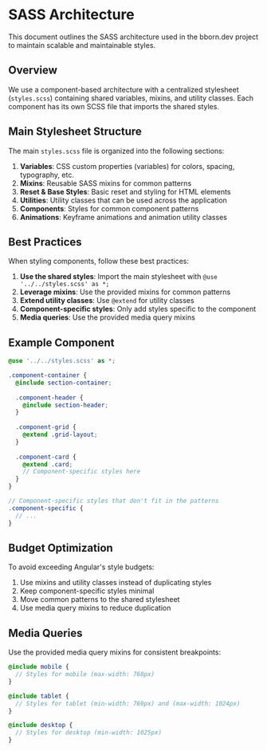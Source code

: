 # SASS Architecture

This document outlines the SASS architecture used in the bborn.dev project to maintain scalable and maintainable styles.

## Overview

We use a component-based architecture with a centralized stylesheet (`styles.scss`) containing shared variables, mixins, and utility classes. Each component has its own SCSS file that imports the shared styles.

## Main Stylesheet Structure

The main `styles.scss` file is organized into the following sections:

1. **Variables**: CSS custom properties (variables) for colors, spacing, typography, etc.
2. **Mixins**: Reusable SASS mixins for common patterns
3. **Reset & Base Styles**: Basic reset and styling for HTML elements
4. **Utilities**: Utility classes that can be used across the application
5. **Components**: Styles for common component patterns
6. **Animations**: Keyframe animations and animation utility classes

## Best Practices

When styling components, follow these best practices:

1. **Use the shared styles**: Import the main stylesheet with `@use '../../styles.scss' as *;`
2. **Leverage mixins**: Use the provided mixins for common patterns
3. **Extend utility classes**: Use `@extend` for utility classes
4. **Component-specific styles**: Only add styles specific to the component
5. **Media queries**: Use the provided media query mixins

## Example Component

```scss
@use '../../styles.scss' as *;

.component-container {
  @include section-container;
  
  .component-header {
    @include section-header;
  }
  
  .component-grid {
    @extend .grid-layout;
  }
  
  .component-card {
    @extend .card;
    // Component-specific styles here
  }
}

// Component-specific styles that don't fit in the patterns
.component-specific {
  // ...
}
```

## Budget Optimization

To avoid exceeding Angular's style budgets:

1. Use mixins and utility classes instead of duplicating styles
2. Keep component-specific styles minimal
3. Move common patterns to the shared stylesheet
4. Use media query mixins to reduce duplication

## Media Queries

Use the provided media query mixins for consistent breakpoints:

```scss
@include mobile {
  // Styles for mobile (max-width: 768px)
}

@include tablet {
  // Styles for tablet (min-width: 769px) and (max-width: 1024px)
}

@include desktop {
  // Styles for desktop (min-width: 1025px)
}
``` 